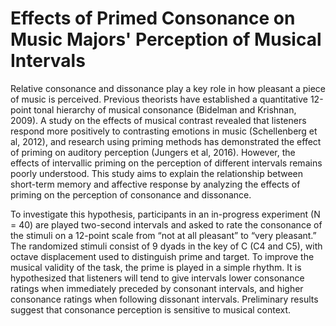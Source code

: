 # Effects of Primed Consonance on Music Majors' Perception of Musical Intervals

Relative consonance and dissonance play a key role in how pleasant a piece of music is perceived. Previous theorists have established a quantitative 12-point tonal hierarchy of musical consonance (Bidelman and Krishnan, 2009). A study on the effects of musical contrast revealed that listeners respond more positively to contrasting emotions in music (Schellenberg et al, 2012), and research using priming methods has demonstrated the effect of priming on auditory perception (Jungers et al, 2016). However, the effects of intervallic priming on the perception of different intervals remains poorly understood. This study aims to explain the relationship between short-term memory and affective response by analyzing the effects of priming on the perception of consonance and dissonance.

To investigate this hypothesis, participants in an in-progress experiment (N = 40) are played two-second intervals and asked to rate the consonance of the stimuli on a 12-point scale from “not at all pleasant” to “very pleasant.” The randomized stimuli consist of 9 dyads in the key of C (C4 and C5), with octave displacement used to distinguish prime and target. To improve the musical validity of the task, the prime is played in a simple rhythm. It is hypothesized that listeners will tend to give intervals lower consonance ratings when immediately preceded by consonant intervals, and higher consonance ratings when following dissonant intervals. Preliminary results suggest that consonance perception is sensitive to musical context.
